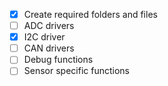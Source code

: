 - [x] Create required folders and files  
- [ ] ADC drivers  
- [x] I2C driver  
- [ ] CAN drivers  
- [ ] Debug functions  
- [ ] Sensor specific functions
